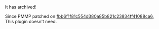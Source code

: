 <!--
# CursorInvFix
A plugin for PocketMine-MP that attempts to fix Win10's cursor inv
# Tests
##### Before
https://imgur.com/IqZZItI
##### After
https://imgur.com/SbXu91t
-->

It has archived!

Since PMMP patched on [fbb6f1f81c554d380a85b821c23834ff41088ca6](https://github.com/pmmp/PocketMine-MP/commit/fbb6f1f81c554d380a85b821c23834ff41088ca6), This plugin doesn't need.
